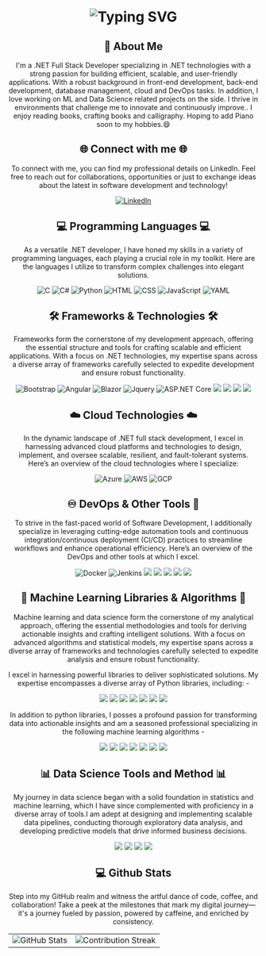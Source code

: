 <!--- 👋 Hi, I’m @PranithaGudla
- 👀 I’m interested in ...
- 🌱 I’m currently learning ...
- 💞️ I’m looking to collaborate on ...
- 📫 How to reach me ...
- 😄 Pronouns: ...
- ⚡ Fun fact: ...--->
<div align="center">
    <h1>
        <img src="https://readme-typing-svg.herokuapp.com?font=Jetbrains+mono&size=40&duration=3000&color=6420AA&center=true&vCenter=true&width=435&lines=Hey..+I'm+Pranitha;WELCOME..;..to+MY+Github+Profile..;" alt="Typing SVG"/>
    </h1>
</div>
<div align="center">
    <h2>🚀 About Me</h2>
    <p>I'm a .NET Full Stack Developer specializing in .NET technologies with a strong passion for building efficient, scalable, and user-friendly applications. With a robust background in front-end development, back-end development, database management, cloud and DevOps tasks. In addition, I love working on ML and Data Science related projects on the side. I thrive in environments that challenge me to innovate and continuously improve.. I enjoy reading books, crafting books and calligraphy. Hoping to add Piano soon to my hobbies.😄</p>
</div>

<div align="center">
    <!-- Replace href with your links -->
  <h2>🌐 Connect with me 🌐</h2>
  <p>To connect with me, you can find my professional details on LinkedIn. Feel free to reach out for collaborations, opportunities or just to exchange ideas about the latest in software development and technology! </p>
    <a href="https://www.linkedin.com/in/pranitha-gudla-3921b91b5/">
        <img src="https://img.shields.io/badge/LinkedIn-0077B5?style=for-the-badge&logo=linkedin&logoColor=white" alt="LinkedIn"/>
    </a>
</div>
<!---<div align="center">
  <h2>🚀 Github Commits</h2>
    <p>This section highlights my daily activity, showcasing the repositories I am currently working on. Each commit represents progress or fixes to ongoing projects, reflecting my commitment to continuous improvement and collaborative development. Dive into the commit messages for insights into what I've been up to!</p>
  <img src="https://raw.githubusercontent.com/pranithagudla/pranithagudla/output/github-contribution-grid-snake-dark.svg#gh-dark-mode-only" alt="GitHub Contribution Grid Snake Animation Dark Mode"/>
  <img src="https://raw.githubusercontent.com/pranithagudla/pranithagudla/output/github-contribution-grid-snake.svg#gh-light-mode-only" alt="GitHub Contribution Grid Snake Animation Light Mode"/>
</div>--->

<h2 align="center" class="section-heading">💻 Programming Languages 💻</h2>
<p align = "center"> As a versatile .NET developer, I have honed my skills in a variety of programming languages, each playing a crucial role in my toolkit. Here are the languages I utilize to transform complex challenges into elegant solutions.</p>
<div align="center">
    <img src = "https://img.shields.io/badge/C-00599C?style=for-the-badge&logo=c&logoColor=white" alt="C" />
    <img src="https://img.shields.io/badge/C%23-239120?style=for-the-badge&logo=c-sharp&logoColor=white" alt="C#" />
    <img src="https://img.shields.io/badge/Python-3776AB?style=for-the-badge&logo=python&logoColor=white" alt="Python"/>
    <img src="https://img.shields.io/badge/HTML-E34F26?style=for-the-badge&logo=html5&logoColor=white" alt="HTML" />
    <img src="https://img.shields.io/badge/CSS-239120?style=for-the-badge&logo=css3&logoColor=white" alt = "CSS" />
    <img src="https://img.shields.io/badge/JavaScript-F7DF1E?style=for-the-badge&logo=javascript&logoColor=black" alt="JavaScript"/>
    <img src="https://img.shields.io/badge/YAML-0A0A0A?style=for-the-badge" alt="YAML"/>  
</div>
<h2 align="center" class="section-heading">🛠️ Frameworks & Technologies 🛠️</h2>
<p align = "center">Frameworks form the cornerstone of my development approach, offering the essential structure and tools for crafting scalable and efficient applications. With a focus on .NET technologies, my expertise spans across a diverse array of frameworks carefully selected to expedite development and ensure robust functionality.</p>
<div align="center">
    <img src="https://img.shields.io/badge/Bootstrap-5F2C76?style=for-the-badge&logo=bootstrap&logoColor=white" alt="Bootstrap" />
    <img src="https://img.shields.io/badge/Angular-red?style=for-the-badge&logo=angular&logoColor=white" alt ="Angular" />
    <img src="https://img.shields.io/badge/Blazor-0000ff?style=for-the-badge&logo=blazor&logoColor=white" alt="Blazor" />
    <img src="https://img.shields.io/badge/jQuery-blue.svg?style=for-the-badge&logo=jquery&logoColor=white" alt="Jquery" />
    <img src="https://img.shields.io/badge/ASP.NET_Core-5C2D91.svg?style=for-the-badge&logo=.net&logoColor=white" alt="ASP.NET Core" />
    <img src="https://img.shields.io/badge/Entity_Framework_Core-5C2D91?style=for-the-badge&logo=.net&logoColor=white" />
    <img src="https://img.shields.io/badge/SQL%20Server-red?style=for-the-badge&logo=microsoft-sql-server&logoColor=white" />
    <img src="https://img.shields.io/badge/PostgreSQL-336791?style=for-the-badge&logo=postgresql&logoColor=white" />
    <img src="https://img.shields.io/badge/MongoDB-green.svg?style=for-the-badge&logo=mongodb&logoColor=white" />
</div>
<h2 align="center" class="section-heading">☁️ Cloud Technologies ☁️</h2>
<p align="center">In the dynamic landscape of .NET full stack development, I excel in harnessing advanced cloud platforms and technologies to design, implement, and oversee scalable, resilient, and fault-tolerant systems. Here’s an overview of the cloud technologies where I specialize:</p>
<div align="center">
    <img src="https://img.shields.io/badge/Azure-0089D6?style=for-the-badge&logo=microsoftazure&logoColor=white" alt="Azure"/>
    <img src="https://img.shields.io/badge/AWS-%23FF9900.svg?style=for-the-badge&logo=amazonaws&logoColor=white" alt="AWS" />
    <img src="https://img.shields.io/badge/GCP-4285F4?style=for-the-badge&logo=googlecloud&logoColor=white" alt="GCP"/>
</div>
<h2 align="center" class="section-heading">♾️ DevOps & Other Tools 🧰</h2>
<p align="center">To strive in the fast-paced world of Software Development, I additionally specialize in leveraging cutting-edge automation tools and continuous integration/continuous deployment (CI/CD) practices to streamline workflows and enhance operational efficiency. Here’s an overview of the DevOps and other tools at which I excel.</p>
<div align="center">
    <img src="https://img.shields.io/badge/Docker-2496ED?style=for-the-badge&logo=docker&logoColor=white" alt="Docker"/>
    <img src="https://img.shields.io/badge/Jenkins-D24939?style=for-the-badge&logo=jenkins&logoColor=white" alt="Jenkins"/>
    <img src="https://img.shields.io/badge/Azure%20DevOps-blue?style=for-the-badge&logo=azure-devops&logoColor=white" />
    <img src="https://img.shields.io/badge/SSIS%20SQL%20Server%20Integration%20Services-brown?style=for-the-badge&logo=microsoft-sql-server&logoColor=white" />
    <img src="https://img.shields.io/badge/SSRS%20SQL%20Server%20Reporting%20Services-maroon?style=for-the-badge&logo=microsoft-sql-server&logoColor=white" />
    <img src="https://img.shields.io/badge/Visual%20Studio-5C2D91.svg?style=for-the-badge&logo=visual-studio&logoColor=white" />
    <img src="https://img.shields.io/badge/Visual%20Studio%20Code-007ACC?style=for-the-badge&logo=visual-studio-code&logoColor=white" />
</div>
<h2 align="center" class="section-heading"> 🤖 Machine Learning Libraries & Algorithms 🤖 </h2>
<p align="center">Machine learning and data science form the cornerstone of my analytical approach, offering the essential methodologies and tools for deriving actionable insights and crafting intelligent solutions. With a focus on advanced algorithms and statistical models, my expertise spans across a diverse array of frameworks and technologies carefully selected to expedite analysis and ensure robust functionality. </p>
<p align="center">I excel in harnessing powerful libraries to deliver sophisticated solutions. My expertise encompasses a diverse array of Python libraries, including: -</p>
<div align="center">
    <img src="https://img.shields.io/badge/Pandas-blue?style=for-the-badge&logo=pandas&logoColor=white" />
    <img src="https://img.shields.io/badge/NumPy-013243?style=for-the-badge&logo=numpy&logoColor=white" />
    <img src="https://img.shields.io/badge/scipy-brightgreen?style=for-the-badge&logo=scipy&logoColor=white" />
    <img src="https://img.shields.io/badge/matplotlib-blue?style=for-the-badge&logo=matplotlib&logoColor=white" />
    <img src="https://img.shields.io/badge/plotly-0089D6?style=for-the-badge&logo=plotly&logoColor=white" />
    <img src="https://img.shields.io/badge/Flask-grey?style=for-the-badge&logo=flask&logoColor=white" />
    <img src="https://img.shields.io/badge/Tkinter-red?style=for-the-badge&logo=tkinter&logoColor=white" />
</div>
<p align="center">In addition to python libraries, I posses a profound passion for transforming data into actionable insights and am a seasoned professional specializing in the following machine learning algorithms -</p>
<div align="center">
    <img src="https://img.shields.io/badge/Linear%20Regression-blue?style=for-the-badge" />
    <img src="https://img.shields.io/badge/Logestic%20Regression-green?style=for-the-badge" />
    <img src="https://img.shields.io/badge/Decision%20Trees-orange?style=for-the-badge" />
    <img src="https://img.shields.io/badge/Random%20Forest-006400?style=for-the-badge" />
    <img src="https://img.shields.io/badge/Support%20Vector%20Machines-brown?style=for-the-badge" />
    <img src="https://img.shields.io/badge/K--Nearest%20Neighbours-8B4CE4?style=for-the-badge" />
    <img src="https://img.shields.io/badge/K--Means-EFC3CA?style=for-the-badge" />
</div>
<h2 align="center" class="section-heading"> 📊 Data Science Tools and Method 📊 </h2>
<p align="center">My journey in data science began with a solid foundation in statistics and machine learning, which I have since complemented with proficiency in a diverse array of tools.I am adept at designing and implementing scalable data pipelines, conducting thorough exploratory data analysis, and developing predictive models that drive informed business decisions. </p>
<div align="center">
    <img src="https://img.shields.io/badge/Exploratory%20Data%20Analysis-brown?style=for-the-badge" />
    <img src="https://img.shields.io/badge/Natural%20Language%20Processing-060270?style=for-the-badge" />
    <img src="https://img.shields.io/badge/Jupyter%20Notebook-orange?style=for-the-badge&logo=jupyter&logoColor=white" />
    <img src="https://img.shields.io/badge/Anaconda-green?style=for-the-badge&logo=anaconda&logoColor=white" />
  
</div>
<div align="center">
<h2 align="center" class="section-heading"> 💻 Github Stats</h2>
<p>Step into my GitHub realm and witness the artful dance of code, coffee, and collaboration! Take a peek at the milestones that mark my digital journey—it's a journey fueled by passion, powered by caffeine, and enriched by consistency.</p>
 <table align="center" width="100%" height="100%" >
    <tr>
       <td><img style="border: none;" src="https://github-profile-summary-cards.vercel.app/api/cards/profile-details?username=pranithagudla&theme=github_dark" alt="GitHub Stats"/></td>   
       <td><img style="border: none;" src="https://github-readme-streak-stats.herokuapp.com/?user=pranithagudla&theme=merko" alt="Contribution Streak"/></td>
    </tr>
 </table>

<!--- <table align="center" width="100%" height="100%" >
    <tr>
        <td><img style="border: none;" src="https://github-profile-summary-cards.vercel.app/api/cards/stats?username=pranithagudla&theme=github_dark" /></td>
        <td><img style="border: none;" src="https://github-profile-summary-cards.vercel.app/api/cards/productive-time?username=pranithagudla&theme=github_dark&utcOffset=10" alt=" GitHub Stats"/>
        <td><img style="border: none;" src="https://github-profile-summary-cards.vercel.app/api/cards/repos-per-language?username=pranithagudla&theme=github_dark" alt=" GitHub Stats"/></td>
        <td><img style="border: none;" src="https://github-profile-summary-cards.vercel.app/api/cards/most-commit-language?username=pranithagudla&theme=github_dark" alt=" GitHub Stats"/></td>
    </tr>
 </table>--->
</div>
<h2 align="center">📈 Cᴏɴᴛʀɪʙᴜᴛɪᴏɴ Gʀᴀᴘʜ 📈</h2>
<div align="center">
    <img src="https://github-readme-activity-graph.vercel.app/graph?username=pranithagudla&bg_color=220a28&&color=ffffff&line=c56a90&point=ffeb95&area=false&hide_border=false" border-radius="15">
</div>

<p align="center">
  <img src="https://capsule-render.vercel.app/api?type=waving&color=gradient&height=60&section=footer"/>
</p>
